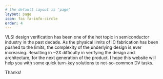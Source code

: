 ```yaml
---
# the default layout is 'page'
layout: page
icon: fas fa-info-circle
order: 4
---
```



VLSI design verification has been one of the hot topic in semiconductor industry in the past decade. As the physical limits of IC fabrication has been pushed to the limits, the complexity of the underlying design is ever increasing. Resulting in ~2X difficulty in verifying the design and architecture, for the next generation of the product. 
I hope this website will help you with some quick turn-key solutions to not-so-common DV tasks. 

Thanks!
